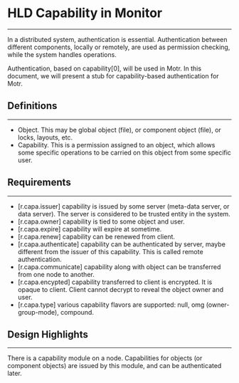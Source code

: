 # HLD Capability in Monitor  
------------------------------------
In a distributed system, authentication is essential. Authentication between different components, locally or remotely, are used as permission checking, while the system handles operations.

Authentication, based on capability[0], will be used in Motr. In this document, we will present a stub for capability-based authentication for Motr.

## Definitions
-----------------------
*  Object. This may be global object (file), or component object (file), or locks, layouts, etc.
*  Capability. This is a permission assigned to an object, which allows some specific operations to be carried on this object from some specific user.  

## Requirements
-------------------------
*  [r.capa.issuer] capability is issued by some server (meta-data server, or data server). The server is considered to be trusted entity in the system.
*  [r.capa.owner] capability is tied to some object and user.
*  [r.capa.expire] capability will expire at sometime.
*  [r.capa.renew] capability can be renewed from client.
*  [r.capa.authenticate] capability can be authenticated by server, maybe different from the issuer of this capability. This is called remote authentication.
*  [r.capa.communicate] capability along with object can be transferred from one node to another.
*  [r.capa.encypted] capability transferred to client is encrypted. It is opaque to client. Client cannot decrypt to reveal the object owner and user.
*  [r.capa.type] various capability flavors are supported: null, omg (owner-group-mode), compound.  

## Design Highlights
-----------------------
There is a capability module on a node. Capabilities for objects (or component objects) are issued by this module, and can be authenticated later.

